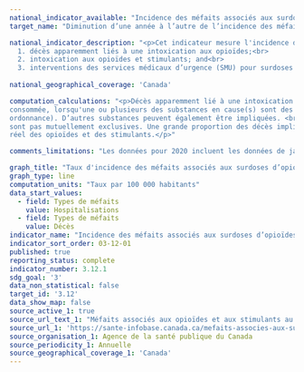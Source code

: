 ```yaml
---
national_indicator_available: "Incidence des méfaits associés aux surdoses d’opioïdes et de stimulants"
target_name: "Diminution d’une année à l’autre de l’incidence des méfaits associés aux surdoses d’opioïdes et de stimulants"

national_indicator_description: "<p>Cet indicateur mesure l'incidence des méfaits associés aux surdoses d’opioïdes et de stimulants par 100 000 habitants. Plus spécifiquement, il mesure le taux d'incidence de: <br>
  1. décès apparemment liés à une intoxication aux opioïdes;<br>
  2. intoxication aux opioïdes et stimulants; and<br>
  3. interventions des services médicaux d’urgence (SMU) pour surdoses suspectées d’être liées aux opioïdes</p>"
  
national_geographical_coverage: 'Canada'

computation_calculations: "<p>Décès apparemment lié à une intoxication aux opioïdes : un décès causé par intoxication (empoisonnement) ou la toxicité d'une substance 
consommée, lorsqu'une ou plusieurs des substances en cause(s) sont des opioïdes, peu importe la façon dont elles ont été obtenues (p. ex. illégalement ou sur 
ordonnance). D’autres substances peuvent également être impliquées. <br><br>Les données sur les décès apparemment liés à une intoxication aux opioïdes et des stimulants ne 
sont pas mutuellement exclusives. Une grande proportion des décès impliquant un stimulant impliquait également un opioïde. Le total sera une surestimation du fardeau 
réel des opioïdes et des stimulants.</p>"

comments_limitations: "Les données pour 2020 incluent les données de janvier à septembre seulement. Les données de Québec sont exclue du taux hospitalisation."

graph_title: "Taux d'incidence des méfaits associés aux surdoses d’opioïdes et de stimulants"
graph_type: line
computation_units: "Taux par 100 000 habitants"
data_start_values:
  - field: Types de méfaits
    value: Hospitalisations
  - field: Types de méfaits
    value: Décès
indicator_name: "Incidence des méfaits associés aux surdoses d’opioïdes et de stimulants"
indicator_sort_order: 03-12-01
published: true
reporting_status: complete
indicator_number: 3.12.1
sdg_goal: '3'
data_non_statistical: false
target_id: '3.12'
data_show_map: false
source_active_1: true
source_url_text_1: "Méfaits associés aux opioïdes et aux stimulants au Canada"
source_url_1: 'https://sante-infobase.canada.ca/mefaits-associes-aux-substances/opioides-stimulants'
source_organisation_1: Agence de la santé publique du Canada
source_periodicity_1: Annuelle
source_geographical_coverage_1: 'Canada'
---
```


